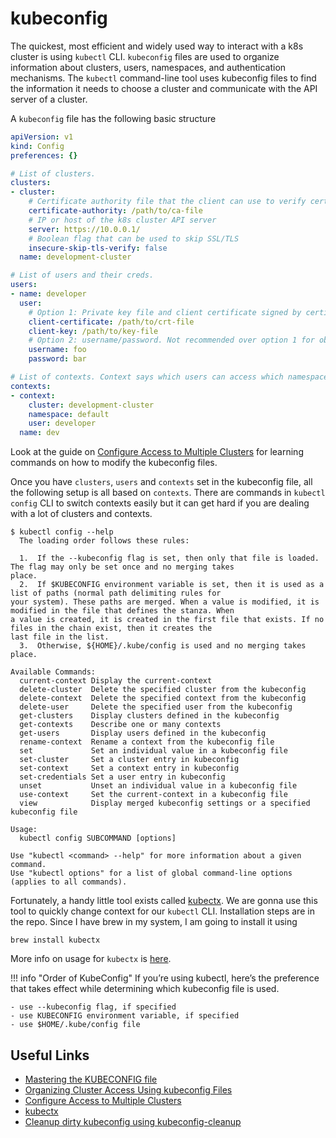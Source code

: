 # kubeconfig

The quickest, most efficient and widely used way to interact with a k8s cluster is using `kubectl` CLI. `kubeconfig` files are used to organize information about clusters, users, namespaces, and authentication mechanisms. The `kubectl` command-line tool uses kubeconfig files to find the information it needs to choose a cluster and communicate with the API server of a cluster.

A `kubeconfig` file has the following basic structure
```yaml
apiVersion: v1
kind: Config
preferences: {}

# List of clusters.
clusters:
- cluster:
    # Certificate authority file that the client can use to verify cert from the server
    certificate-authority: /path/to/ca-file
    # IP or host of the k8s cluster API server
    server: https://10.0.0.1/
    # Boolean flag that can be used to skip SSL/TLS
    insecure-skip-tls-verify: false
  name: development-cluster

# List of users and their creds.
users:
- name: developer
  user:
    # Option 1: Private key file and client certificate signed by certificate-authority
    client-certificate: /path/to/crt-file
    client-key: /path/to/key-file
    # Option 2: username/password. Not recommended over option 1 for obvious reasons.
    username: foo
    password: bar

# List of contexts. Context says which users can access which namespaces on what clusters.
contexts:
- context:
    cluster: development-cluster
    namespace: default
    user: developer
  name: dev
```

Look at the guide on [Configure Access to Multiple Clusters](https://kubernetes.io/docs/tasks/access-application-cluster/configure-access-multiple-clusters/) for learning commands on how to modify the kubeconfig files.

Once you have `clusters`, `users` and `contexts` set in the kubeconfig file, all the following setup is all based on `contexts`. There are commands in `kubectl config` CLI to switch contexts easily but it can get hard if you are dealing with a lot of clusters and contexts. 

```
$ kubectl config --help
  The loading order follows these rules:

  1.  If the --kubeconfig flag is set, then only that file is loaded. The flag may only be set once and no merging takes
place.
  2.  If $KUBECONFIG environment variable is set, then it is used as a list of paths (normal path delimiting rules for
your system). These paths are merged. When a value is modified, it is modified in the file that defines the stanza. When
a value is created, it is created in the first file that exists. If no files in the chain exist, then it creates the
last file in the list.
  3.  Otherwise, ${HOME}/.kube/config is used and no merging takes place.

Available Commands:
  current-context Display the current-context
  delete-cluster  Delete the specified cluster from the kubeconfig
  delete-context  Delete the specified context from the kubeconfig
  delete-user     Delete the specified user from the kubeconfig
  get-clusters    Display clusters defined in the kubeconfig
  get-contexts    Describe one or many contexts
  get-users       Display users defined in the kubeconfig
  rename-context  Rename a context from the kubeconfig file
  set             Set an individual value in a kubeconfig file
  set-cluster     Set a cluster entry in kubeconfig
  set-context     Set a context entry in kubeconfig
  set-credentials Set a user entry in kubeconfig
  unset           Unset an individual value in a kubeconfig file
  use-context     Set the current-context in a kubeconfig file
  view            Display merged kubeconfig settings or a specified kubeconfig file

Usage:
  kubectl config SUBCOMMAND [options]

Use "kubectl <command> --help" for more information about a given command.
Use "kubectl options" for a list of global command-line options (applies to all commands).
```


Fortunately, a handy little tool exists called [kubectx](https://github.com/ahmetb/kubectx). We are gonna use this tool to quickly change context for our `kubectl` CLI. Installation steps are in the repo. Since I have brew in my system, I am going to install it using
```
brew install kubectx
```
More info on usage for `kubectx` is [here](../../Projects-and-Tools/kubectx/).

!!! info "Order of KubeConfig"
    If you’re using kubectl, here’s the preference that takes effect while determining which kubeconfig file is used.

    - use --kubeconfig flag, if specified
    - use KUBECONFIG environment variable, if specified
    - use $HOME/.kube/config file

## Useful Links

- [Mastering the KUBECONFIG file](https://ahmet.im/blog/mastering-kubeconfig/)
- [Organizing Cluster Access Using kubeconfig Files](https://kubernetes.io/docs/concepts/configuration/organize-cluster-access-kubeconfig/)
- [Configure Access to Multiple Clusters](https://kubernetes.io/docs/tasks/access-application-cluster/configure-access-multiple-clusters/)
- [kubectx](https://github.com/ahmetb/kubectx)
- [Cleanup dirty kubeconfig using kubeconfig-cleanup](https://github.com/ashleyschuett/kubeconfig-cleanup)